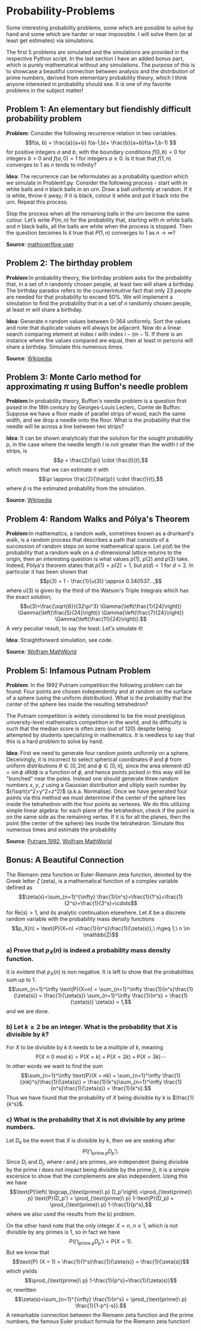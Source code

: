 # Probability-Problems
Some interesting probability problems, some which are possible to solve by hand and some which are harder or near impossible. I will solve them (or at least get estimates) via simulations.

The first 5 problems are simulated and the simulations are provided in the respective Python script. In the last section I have an added bonus part, which is purely mathematical without any simulations. The purpose of this is to showcase a beautiful connection between analysis and the distribution of prime numbers, derived from elementary probability theory, which I think anyone interested in probability should see. It is one of my favorite problems in the subject matter!

## Problem 1: An elementary but fiendishly difficult probability problem
**Problem**: Consider the following recurrence relation in two variables:
$$f(a, b) = \frac{a}{a+b} f(a-1,b)+ \frac{b}{a+b}f(a+1,b-1) $$
for positive integers $a$ and $b$,
with the boundary conditions $f(0,b)=0$ for integers $b>0$ and $f(a,0)=1$ for integers $a\ge0$.
Is it true that $f(1,n)$ converges to $1$ as $n$ tends to infinity?

**Idea**: The recurrence can be reformulates as a probability question which we simulate in Problem1.py. 
Consider the following process - start with $m$ white balls and $n$ black balls in an urn. Draw a ball uniformly at random. If it is white, throw it away; if it is black, colour it white and put it back into the urn. Repeat this process.

Stop the process when all the remaining balls in the urn become the same colour. Let’s write $P(m, n)$ for the probability that, starting with $m$ white balls and $n$ black balls, all the balls are white when the process is stopped. Then the question becomes Is it true that $P(1, n)$ converges to $1$ as $n \to \infty$?

**Source**: [mathoverflow user](https://mathoverflow.net/questions/460095/how-to-show-a-function-converges-to-1)

## Problem 2: The birthday problem
**Problem**:In probability theory, the birthday problem asks for the probability that, in a set of $n$ randomly chosen people, at least two will share a birthday. The birthday paradox refers to the counterintuitive fact that only 23 people are needed for that probability to exceed 50%. We will implement a simulation to find the probability that in a set of $n$ randomly chosen people, at least $m$ will share a birthday.

**Idea**: Generate $n$ random values between 0-364 uniformly. Sort the values and note that duplicate values will always be adjacent. Now do a linear search comparing element at index $i$ with index $i - (m - 1)$. If there is an instance where the values compared are equal, then at least $m$ persons will share a birthday. Simulate this numerous times.

**Source**: [Wikipedia](https://en.wikipedia.org/wiki/Birthday_problem)

## Problem 3: Monte Carlo method for approximating $\pi$ using Buffon's needle problem
**Problem**:In probability theory, Buffon's needle problem is a question first posed in the 18th century by Georges-Louis Leclerc, Comte de Buffon:
Suppose we have a floor made of parallel strips of wood, each the same width, and we drop a needle onto the floor. What is the probability that the needle will lie across a line between two strips?

**Idea**: It can be shown analyticaly that the solution for the sought probability $p$, in the case where the needle length $l$ is not greater than the width $t$ of the strips, is $$p = \frac{2}{\pi} \cdot \frac{l}{t},$$ which means that we can estimate $\pi$ with
$$\pi \approx \frac{2}{\hat{p}} \cdot \frac{l}{t},$$ where $\hat{p}$ is the estimated probability from the simulation.

**Source**: [Wikipedia](https://en.wikipedia.org/wiki/Buffon%27s_needle_problem)

## Problem 4: Random Walks and Pólya's Theorem
**Problem**:In mathematics, a random walk, sometimes known as a drunkard's walk, is a random process that describes a path that consists of a succession of random steps on some mathematical space. Let $p(d)$ be the probability that a random walk on a $d$-dimensional lattice returns to the origin, then an interesting question is what values $p(1)$, $p(2)$ and $p(3)$ take. Indeed, Pólya's theorem states that $p(1) = p(2) = 1$, but $p(d)<1$ for $d>2$. In particular it has been shown that
$$p(3) = 1 - \frac{1}{u(3)} \approx 0.340537...,$$ where $u(3)$ is given by the third of the Watson's Triple Integrals which has the exact solution, $$u(3)=\frac{\sqrt{6}}{32\pi^3} \Gamma{\left(\frac{1}{24}\right)} \Gamma{\left(\frac{5}{24}\right)} \Gamma{\left(\frac{7}{24}\right)} \Gamma{\left(\frac{11}{24}\right)}.$$ A very peculiar result, to say the least. Let's simulate it!

**Idea**: Straightforward simulation, see code.

**Source**: [Wolfram MathWorld](https://mathworld.wolfram.com/PolyasRandomWalkConstants.html)

## Problem 5: Infamous Putnam Problem
**Problem**: In the 1992 Putnam competition the following problem can be found: Four points are chosen independently and at random on the surface of a sphere (using the uniform distribution). What is the probability that the center of the sphere lies inside the resulting tetrahedron?

The Putnam competition is widely considered to be the most prestigious university-level mathematics competition in the world, and its difficulty is such that the median score is often zero (out of 120) despite being attempted by students specializing in mathematics. It is needless to say that this is a hard problem to solve by hand.

**Idea**: First we need to generate four random points uniformly on a sphere. Deceivingly, it is incorrect to select spherical coordinates $\theta$ and $\phi$ from uniform distributions $\theta \in[0,2 \pi)$ and $\phi \in[0, \pi]$, since the area element $d \Omega=\sin \phi\ d\theta d\phi$ is a function of $\phi$, and hence points picked in this way will be "bunched" near the poles. Instead one should generate three random numbers $x,\ y,\ z$ using a Gaussian distribution and ultiply each number by $r/\sqrt{x^2+y^2+z^2}$ (a.k.a. Normalise). Once we have generated four points via this method we must determine if the center of the sphere lies inside the tetrahedron with the four points as vertexes. We do this utilizing simple linear algebra: for each plane of the tetrahedron, check if the point is on the same side as the remaining vertex. If it is for all the planes, then the point (the center of the sphere) lies inside the tetrahedron. Simulate this numerous times and estimate the probability

**Source**: [Putnam 1992](https://kskedlaya.org/putnam-archive/1992.pdf), [Wolfram MathWorld](https://mathworld.wolfram.com/SpherePointPicking.html)


## Bonus: A Beautiful Connection
The Riemann zeta function or Euler-Riemann zeta function, denoted by the Greek letter $\zeta$ (zeta), is a mathematical function of a complex variable defined as
$$\zeta(s)=\sum_{n=1}^{\infty} \frac{1}{n^s}=\frac{1}{1^s}+\frac{1}{2^s}+\frac{1}{3^s}+\cdots$$
for $\text{Re}(s)>1$, and its analytic continuation elsewhere. Let $X$ be a discrete random variable with the probability mass density functions $$p_X(n) = \text{P}(X=n) =\frac{1}{n^s}\frac{1}{\zeta(s)},\ n\geq 1,\ n \in \mathbb{Z}$$

### a) Prove that $p_X(n)$ is indeed a probability mass density function.
It is evident that $p_X(n)$ is non negative. It is left to show that the probabilities sum up to 1. $$\sum_{n=1}^\infty \text{P}(X=n) = \sum_{n=1}^\infty \frac{1}{n^s}\frac{1}{\zeta(s)} = \frac{1}{\zeta(s)} \sum_{n=1}^\infty \frac{1}{n^s} = \frac{1}{\zeta(s)} \zeta(s) = 1,$$ and we are done.

### b) Let $k \geq 2$ be an integer. What is the probability that $X$ is divisible by $k$?
For $X$ to be divisible by $k$ it needs to be a multiple of $k$, meaning $$\text{P}(X \equiv 0\ \text{mod}\ k) = \text{P}(X = k) + \text{P}(X = 2k) + \text{P}(X = 3k) \cdots$$ In other words we want to find the sum $$\sum_{n=1}^\infty \text{P}(X = nk) = \sum_{n=1}^\infty \frac{1}{(nk)^s}\frac{1}{\zeta(s)} = \frac{1}{k^s}\sum_{n=1}^\infty \frac{1}{n^s}\frac{1}{\zeta(s)} = \frac{1}{k^s}.$$ Thus we have found that the probability of $X$ being divisible by $k$ is $\frac{1}{k^s}$.

### c) What is the probability that $X$ is not divisible by any prime numbers.
Let $D_k$ be the event that $X$ is divisible by $k$, then we are seeking after $$\text{P}\left( \bigcap_{\text{prime}\ p} D_p'\right).$$ Since $D_i$ and $D_j$, where $i$ and $j$ are primes, are independent (being divisible by the prime $i$ does not impact being divisible by the prime $j$), it is a simple excersice to show that the complements are also independent. Using this we have $$\text{P}\left( \bigcap_{\text{prime}\ p} D_p'\right) =\prod_{\text{prime}\ p} \text{P}(D_p') = \prod_{\text{prime}\ p} 1-\text{P}(D_p) = \prod_{\text{prime}\ p} 1-\frac{1}{p^s},$$ where we also used the results from the b) problem.

On the other hand note that the only integer $X = n,\ n\geq 1$, which is not divisible by any primes is $1$, so in fact we have $$\text{P}\left( \bigcap_{\text{prime}\ p} D_p'\right) = \text{P} (X = 1).$$ But we know that $$\text{P} (X = 1) = \frac{1}{1^s}\frac{1}{\zeta(s)} = \frac{1}{\zeta(s)}$$ which yields $$\prod_{\text{prime}\ p} 1-\frac{1}{p^s}=\frac{1}{\zeta(s)}$$ or, rewritten $$\zeta(s)=\sum_{n=1}^{\infty} \frac{1}{n^s} = \prod_{\text{prime}\ p} \frac{1}{1-p^{-s}}.$$ A remarkable connection between the Riemann zeta function and the prime numbers, the famous Euler product formula for the Riemann zeta function!
